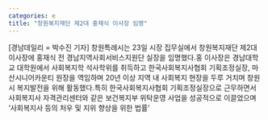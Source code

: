 ```yaml
---
categories: e
title: "창원복지재단 제2대 홍재식 이사장 임명"
---
```

[경남데일리 = 박수진 기자] 창원특례시는 23일 시장 집무실에서 창원복지재단 제2대 이사장에 홍재식 전 경남지역사회서비스지원단 실장을 임명했다.홍 이사장은 경남대학교 대학원에서 사회복지학 석사학위를 취득하고 한국사회복지사협회 기획조정실장, 마산시니어카운티 원장을 역임하며 20년 이상 지역 내 사회복지 현장을 두루 거치며 창원시 복지발전을 위해 활동했다.특히 한국사회복지사협회 기획조정실장으로 근무하면서 사회복지사 자격관리센터와 같은 보건복지부 위탁운영 사업을 성공적으로 이끌었으며 ‘사회복지사 등의 처우 및 지위 향상을 위한 법률’